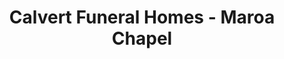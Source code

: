 ---
title: "Calvert Funeral Homes - Maroa Chapel"
url: /maroa/calvert-funeral-homes-maroa-chapel/
shop: Bestattungen
---